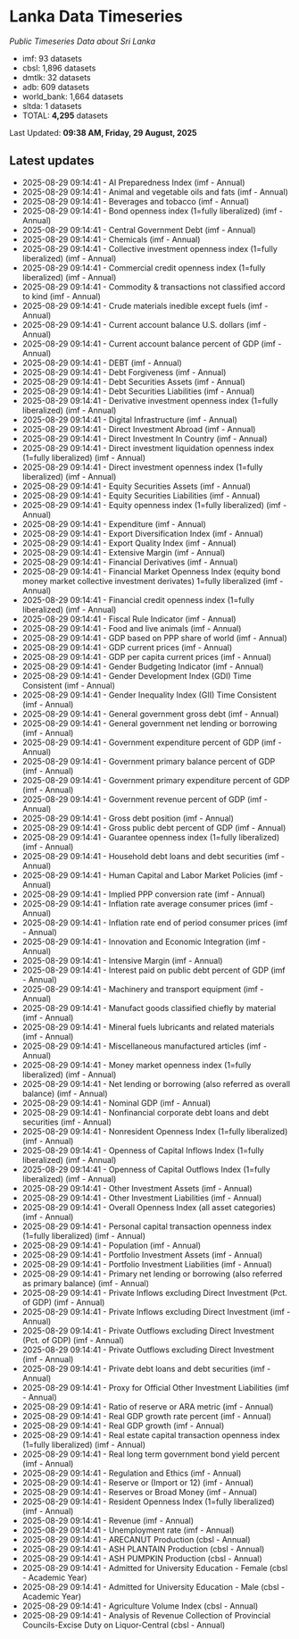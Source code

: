 # Lanka Data Timeseries
*Public Timeseries Data about Sri Lanka*

* imf: 93 datasets
* cbsl: 1,896 datasets
* dmtlk: 32 datasets
* adb: 609 datasets
* world_bank: 1,664 datasets
* sltda: 1 datasets
* TOTAL: **4,295** datasets

Last Updated: **09:38 AM, Friday, 29 August, 2025**

## Latest updates

* 2025-08-29 09:14:41 - AI Preparedness Index (imf - Annual)
* 2025-08-29 09:14:41 - Animal and vegetable oils and fats (imf - Annual)
* 2025-08-29 09:14:41 - Beverages and tobacco (imf - Annual)
* 2025-08-29 09:14:41 - Bond openness index (1=fully liberalized) (imf - Annual)
* 2025-08-29 09:14:41 - Central Government Debt (imf - Annual)
* 2025-08-29 09:14:41 - Chemicals (imf - Annual)
* 2025-08-29 09:14:41 - Collective investment openness index (1=fully liberalized) (imf - Annual)
* 2025-08-29 09:14:41 - Commercial credit openness index (1=fully liberalized) (imf - Annual)
* 2025-08-29 09:14:41 - Commodity & transactions not classified accord to kind (imf - Annual)
* 2025-08-29 09:14:41 - Crude materials inedible except fuels (imf - Annual)
* 2025-08-29 09:14:41 - Current account balance U.S. dollars (imf - Annual)
* 2025-08-29 09:14:41 - Current account balance percent of GDP (imf - Annual)
* 2025-08-29 09:14:41 - DEBT (imf - Annual)
* 2025-08-29 09:14:41 - Debt Forgiveness (imf - Annual)
* 2025-08-29 09:14:41 - Debt Securities Assets (imf - Annual)
* 2025-08-29 09:14:41 - Debt Securities Liabilities (imf - Annual)
* 2025-08-29 09:14:41 - Derivative investment openness index (1=fully liberalized) (imf - Annual)
* 2025-08-29 09:14:41 - Digital Infrastructure (imf - Annual)
* 2025-08-29 09:14:41 - Direct Investment Abroad (imf - Annual)
* 2025-08-29 09:14:41 - Direct Investment In Country (imf - Annual)
* 2025-08-29 09:14:41 - Direct investment liquidation openness index (1=fully liberalized) (imf - Annual)
* 2025-08-29 09:14:41 - Direct investment openness index (1=fully liberalized) (imf - Annual)
* 2025-08-29 09:14:41 - Equity Securities Assets (imf - Annual)
* 2025-08-29 09:14:41 - Equity Securities Liabilities (imf - Annual)
* 2025-08-29 09:14:41 - Equity openness index (1=fully liberalized) (imf - Annual)
* 2025-08-29 09:14:41 - Expenditure (imf - Annual)
* 2025-08-29 09:14:41 - Export Diversification Index (imf - Annual)
* 2025-08-29 09:14:41 - Export Quality Index (imf - Annual)
* 2025-08-29 09:14:41 - Extensive Margin (imf - Annual)
* 2025-08-29 09:14:41 - Financial Derivatives (imf - Annual)
* 2025-08-29 09:14:41 - Financial Market Openness Index (equity bond money market collective investment derivates) 1=fully liberalized (imf - Annual)
* 2025-08-29 09:14:41 - Financial credit openness index (1=fully liberalized) (imf - Annual)
* 2025-08-29 09:14:41 - Fiscal Rule Indicator (imf - Annual)
* 2025-08-29 09:14:41 - Food and live animals (imf - Annual)
* 2025-08-29 09:14:41 - GDP based on PPP share of world (imf - Annual)
* 2025-08-29 09:14:41 - GDP current prices (imf - Annual)
* 2025-08-29 09:14:41 - GDP per capita current prices (imf - Annual)
* 2025-08-29 09:14:41 - Gender Budgeting Indicator (imf - Annual)
* 2025-08-29 09:14:41 - Gender Development Index (GDI) Time Consistent (imf - Annual)
* 2025-08-29 09:14:41 - Gender Inequality Index (GII) Time Consistent (imf - Annual)
* 2025-08-29 09:14:41 - General government gross debt (imf - Annual)
* 2025-08-29 09:14:41 - General government net lending or borrowing (imf - Annual)
* 2025-08-29 09:14:41 - Government expenditure percent of GDP (imf - Annual)
* 2025-08-29 09:14:41 - Government primary balance percent of GDP (imf - Annual)
* 2025-08-29 09:14:41 - Government primary expenditure percent of GDP (imf - Annual)
* 2025-08-29 09:14:41 - Government revenue percent of GDP (imf - Annual)
* 2025-08-29 09:14:41 - Gross debt position (imf - Annual)
* 2025-08-29 09:14:41 - Gross public debt percent of GDP (imf - Annual)
* 2025-08-29 09:14:41 - Guarantee openness index (1=fully liberalized) (imf - Annual)
* 2025-08-29 09:14:41 - Household debt loans and debt securities (imf - Annual)
* 2025-08-29 09:14:41 - Human Capital and Labor Market Policies (imf - Annual)
* 2025-08-29 09:14:41 - Implied PPP conversion rate (imf - Annual)
* 2025-08-29 09:14:41 - Inflation rate average consumer prices (imf - Annual)
* 2025-08-29 09:14:41 - Inflation rate end of period consumer prices (imf - Annual)
* 2025-08-29 09:14:41 - Innovation and Economic Integration (imf - Annual)
* 2025-08-29 09:14:41 - Intensive Margin (imf - Annual)
* 2025-08-29 09:14:41 - Interest paid on public debt percent of GDP (imf - Annual)
* 2025-08-29 09:14:41 - Machinery and transport equipment (imf - Annual)
* 2025-08-29 09:14:41 - Manufact goods classified chiefly by material (imf - Annual)
* 2025-08-29 09:14:41 - Mineral fuels lubricants and related materials (imf - Annual)
* 2025-08-29 09:14:41 - Miscellaneous manufactured articles (imf - Annual)
* 2025-08-29 09:14:41 - Money market openness index (1=fully liberalized) (imf - Annual)
* 2025-08-29 09:14:41 - Net lending or borrowing (also referred as overall balance) (imf - Annual)
* 2025-08-29 09:14:41 - Nominal GDP (imf - Annual)
* 2025-08-29 09:14:41 - Nonfinancial corporate debt loans and debt securities (imf - Annual)
* 2025-08-29 09:14:41 - Nonresident Openness Index (1=fully liberalized) (imf - Annual)
* 2025-08-29 09:14:41 - Openness of Capital Inflows Index (1=fully liberalized) (imf - Annual)
* 2025-08-29 09:14:41 - Openness of Capital Outflows Index (1=fully liberalized) (imf - Annual)
* 2025-08-29 09:14:41 - Other Investment Assets (imf - Annual)
* 2025-08-29 09:14:41 - Other Investment Liabilities (imf - Annual)
* 2025-08-29 09:14:41 - Overall Openness Index (all asset categories) (imf - Annual)
* 2025-08-29 09:14:41 - Personal capital transaction openness index (1=fully liberalized) (imf - Annual)
* 2025-08-29 09:14:41 - Population (imf - Annual)
* 2025-08-29 09:14:41 - Portfolio Investment Assets (imf - Annual)
* 2025-08-29 09:14:41 - Portfolio Investment Liabilities (imf - Annual)
* 2025-08-29 09:14:41 - Primary net lending or borrowing (also referred as primary balance) (imf - Annual)
* 2025-08-29 09:14:41 - Private Inflows excluding Direct Investment (Pct. of GDP) (imf - Annual)
* 2025-08-29 09:14:41 - Private Inflows excluding Direct Investment (imf - Annual)
* 2025-08-29 09:14:41 - Private Outflows excluding Direct Investment (Pct. of GDP) (imf - Annual)
* 2025-08-29 09:14:41 - Private Outflows excluding Direct Investment (imf - Annual)
* 2025-08-29 09:14:41 - Private debt loans and debt securities (imf - Annual)
* 2025-08-29 09:14:41 - Proxy for Official Other Investment Liabilities (imf - Annual)
* 2025-08-29 09:14:41 - Ratio of reserve or ARA metric (imf - Annual)
* 2025-08-29 09:14:41 - Real GDP growth rate percent (imf - Annual)
* 2025-08-29 09:14:41 - Real GDP growth (imf - Annual)
* 2025-08-29 09:14:41 - Real estate capital transaction openness index (1=fully liberalized) (imf - Annual)
* 2025-08-29 09:14:41 - Real long term government bond yield percent (imf - Annual)
* 2025-08-29 09:14:41 - Regulation and Ethics (imf - Annual)
* 2025-08-29 09:14:41 - Reserve or (Import or 12) (imf - Annual)
* 2025-08-29 09:14:41 - Reserves or Broad Money (imf - Annual)
* 2025-08-29 09:14:41 - Resident Openness Index (1=fully liberalized) (imf - Annual)
* 2025-08-29 09:14:41 - Revenue (imf - Annual)
* 2025-08-29 09:14:41 - Unemployment rate (imf - Annual)
* 2025-08-29 09:14:41 - ARECANUT Production (cbsl - Annual)
* 2025-08-29 09:14:41 - ASH PLANTAIN Production (cbsl - Annual)
* 2025-08-29 09:14:41 - ASH PUMPKIN Production (cbsl - Annual)
* 2025-08-29 09:14:41 - Admitted for University Education - Female (cbsl - Academic Year)
* 2025-08-29 09:14:41 - Admitted for University Education - Male (cbsl - Academic Year)
* 2025-08-29 09:14:41 - Agriculture Volume Index (cbsl - Annual)
* 2025-08-29 09:14:41 - Analysis of Revenue Collection of Provincial Councils-Excise Duty on Liquor-Central (cbsl - Annual)